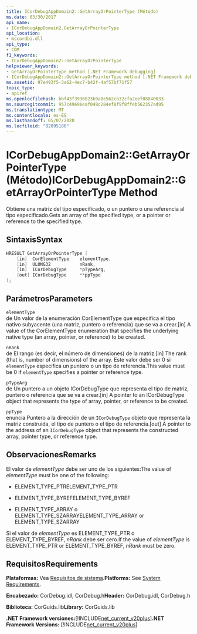 ```yaml
---
title: ICorDebugAppDomain2::GetArrayOrPointerType (Método)
ms.date: 03/30/2017
api_name:
- ICorDebugAppDomain2.GetArrayOrPointerType
api_location:
- mscordbi.dll
api_type:
- COM
f1_keywords:
- ICorDebugAppDomain2::GetArrayOrPointerType
helpviewer_keywords:
- GetArrayOrPointerType method [.NET Framework debugging]
- ICorDebugAppDomain2::GetArrayOrPointerType method [.NET Framework debugging]
ms.assetid: 97e493f5-3a62-4ec7-b42f-4af57bf71f57
topic_type:
- apiref
ms.openlocfilehash: bbf43f3936823b9a8e562cb32cfa2eef08840033
ms.sourcegitcommit: 957c49696eaf048c284ef8f9f8ffeb562357ad95
ms.translationtype: MT
ms.contentlocale: es-ES
ms.lasthandoff: 05/07/2020
ms.locfileid: "82895186"
---
```

# <a name="icordebugappdomain2getarrayorpointertype-method"></a><span data-ttu-id="21db9-102">ICorDebugAppDomain2::GetArrayOrPointerType (Método)</span><span class="sxs-lookup"><span data-stu-id="21db9-102">ICorDebugAppDomain2::GetArrayOrPointerType Method</span></span>
<span data-ttu-id="21db9-103">Obtiene una matriz del tipo especificado, o un puntero o una referencia al tipo especificado.</span><span class="sxs-lookup"><span data-stu-id="21db9-103">Gets an array of the specified type, or a pointer or reference to the specified type.</span></span>  
  
## <a name="syntax"></a><span data-ttu-id="21db9-104">Sintaxis</span><span class="sxs-lookup"><span data-stu-id="21db9-104">Syntax</span></span>  
  
```cpp  
HRESULT GetArrayOrPointerType (  
    [in]  CorElementType    elementType,  
    [in]  ULONG32           nRank,  
    [in]  ICorDebugType     *pTypeArg,  
    [out] ICorDebugType     **ppType  
);  
```  
  
## <a name="parameters"></a><span data-ttu-id="21db9-105">Parámetros</span><span class="sxs-lookup"><span data-stu-id="21db9-105">Parameters</span></span>  
 `elementType`  
 <span data-ttu-id="21db9-106">de Un valor de la enumeración CorElementType que especifica el tipo nativo subyacente (una matriz, puntero o referencia) que se va a crear.</span><span class="sxs-lookup"><span data-stu-id="21db9-106">[in] A value of the CorElementType enumeration that specifies the underlying native type (an array, pointer, or reference) to be created.</span></span>  
  
 `nRank`  
 <span data-ttu-id="21db9-107">de El rango (es decir, el número de dimensiones) de la matriz.</span><span class="sxs-lookup"><span data-stu-id="21db9-107">[in] The rank (that is, number of dimensions) of the array.</span></span> <span data-ttu-id="21db9-108">Este valor debe ser 0 si `elementType` especifica un puntero o un tipo de referencia.</span><span class="sxs-lookup"><span data-stu-id="21db9-108">This value must be 0 if `elementType` specifies a pointer or reference type.</span></span>  
  
 `pTypeArg`  
 <span data-ttu-id="21db9-109">de Un puntero a un objeto ICorDebugType que representa el tipo de matriz, puntero o referencia que se va a crear.</span><span class="sxs-lookup"><span data-stu-id="21db9-109">[in] A pointer to an ICorDebugType object that represents the type of array, pointer, or reference to be created.</span></span>  
  
 `ppType`  
 <span data-ttu-id="21db9-110">enuncia Puntero a la dirección de un `ICorDebugType` objeto que representa la matriz construida, el tipo de puntero o el tipo de referencia.</span><span class="sxs-lookup"><span data-stu-id="21db9-110">[out] A pointer to the address of an `ICorDebugType` object that represents the constructed array, pointer type, or reference type.</span></span>  
  
## <a name="remarks"></a><span data-ttu-id="21db9-111">Observaciones</span><span class="sxs-lookup"><span data-stu-id="21db9-111">Remarks</span></span>  
 <span data-ttu-id="21db9-112">El valor de *elementType* debe ser uno de los siguientes:</span><span class="sxs-lookup"><span data-stu-id="21db9-112">The value of *elementType* must be one of the following:</span></span>  
  
- <span data-ttu-id="21db9-113">ELEMENT_TYPE_PTR</span><span class="sxs-lookup"><span data-stu-id="21db9-113">ELEMENT_TYPE_PTR</span></span>  
  
- <span data-ttu-id="21db9-114">ELEMENT_TYPE_BYREF</span><span class="sxs-lookup"><span data-stu-id="21db9-114">ELEMENT_TYPE_BYREF</span></span>  
  
- <span data-ttu-id="21db9-115">ELEMENT_TYPE_ARRAY o ELEMENT_TYPE_SZARRAY</span><span class="sxs-lookup"><span data-stu-id="21db9-115">ELEMENT_TYPE_ARRAY or ELEMENT_TYPE_SZARRAY</span></span>  
  
 <span data-ttu-id="21db9-116">Si el valor de *elementType* es ELEMENT_TYPE_PTR o ELEMENT_TYPE_BYREF, *nRank* debe ser cero.</span><span class="sxs-lookup"><span data-stu-id="21db9-116">If the value of *elementType* is ELEMENT_TYPE_PTR or ELEMENT_TYPE_BYREF, *nRank* must be zero.</span></span>  
  
## <a name="requirements"></a><span data-ttu-id="21db9-117">Requisitos</span><span class="sxs-lookup"><span data-stu-id="21db9-117">Requirements</span></span>  
 <span data-ttu-id="21db9-118">**Plataformas:** Vea [Requisitos de sistema](../../get-started/system-requirements.md).</span><span class="sxs-lookup"><span data-stu-id="21db9-118">**Platforms:** See [System Requirements](../../get-started/system-requirements.md).</span></span>  
  
 <span data-ttu-id="21db9-119">**Encabezado:** CorDebug.idl, CorDebug.h</span><span class="sxs-lookup"><span data-stu-id="21db9-119">**Header:** CorDebug.idl, CorDebug.h</span></span>  
  
 <span data-ttu-id="21db9-120">**Biblioteca:** CorGuids.lib</span><span class="sxs-lookup"><span data-stu-id="21db9-120">**Library:** CorGuids.lib</span></span>  
  
 <span data-ttu-id="21db9-121">**.NET Framework versiones:**[!INCLUDE[net_current_v20plus](../../../../includes/net-current-v20plus-md.md)]</span><span class="sxs-lookup"><span data-stu-id="21db9-121">**.NET Framework Versions:** [!INCLUDE[net_current_v20plus](../../../../includes/net-current-v20plus-md.md)]</span></span>
